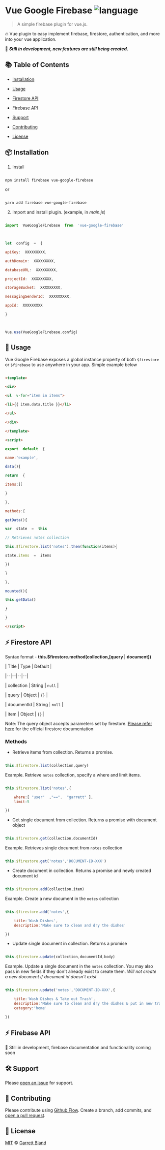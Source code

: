 # Vue Google Firebase ![language](https://img.shields.io/badge/language-javascript-blue.svg)

  

> A simple firebase plugin for vue.js.

  

:fire: Vue plugin to easy implement firebase, firestore, authentication, and more into your vue application.

  

:construction: ***Still in development, new features are still being created.***

  

## :books: Table of Contents

  

-  [Installation](#package-installation)

-  [Usage](#rocket-usage)

-  [Firestore API](#zap-firestore-api)

-  [Firebase API](#zap-firebase-api)

-  [Support](#hammer_and_wrench-support)

-  [Contributing](#memo-contributing)

-  [License](#scroll-license)

  

## :package: Installation

  

1. Install

```sh

npm install firebase vue-google-firebase

```

or

```sh

yarn add firebase vue-google-firebase

```

  

2. Import and install plugin. (example, in *main.js*)

```javascript

import  VueGoogleFirebase  from  'vue-google-firebase'

  

let  config  =  {

apiKey:  XXXXXXXXX,

authDomain:  XXXXXXXXX,

databaseURL:  XXXXXXXXX,

projectId:  XXXXXXXXX,

storageBucket:  XXXXXXXXX,

messagingSenderId:  XXXXXXXXX,

appId:  XXXXXXXXX

}

  

Vue.use(VueGoogleFirebase,config)

```

  

## :rocket: Usage

Vue Google Firebase exposes a global instance property of both `$firestore` or `$firebase` to use anywhere in your app. Simple example below

```html

<template>

<div>

<ul  v-for="item in items">

<li>{{ item.data.title }}</li>

</ul>

</div>

</template>

<script>

export  default  {

name:'example',

data(){

return  {

items:[]

}

},

methods:{

getData(){

var  state  =  this

// Retrieves notes collection

this.$firestore.list('notes').then(function(items){

state.items  =  items

})

}

},

mounted(){

this.getData()

}

}

</script>

```

  

## :zap: Firestore API

  

Syntax format - **this.$firestore.method(collection,[query | document])**

  

| Title | Type | Default |

|--|--|--|--|

| collection | String  | `null` |

| query | Object  | `{}` |

| documentId | String  | `null` |

| item | Object  | `{}` |

  

Note: The query object accepts parameters set by firestore. [Please refer here](https://firebase.google.com/docs/firestore/quickstart) for the official firestore documentation

  

### **Methods**

  

- Retrieve items from collection. Returns a promise.

```javascript

this.$firestore.list(collection,query)

```

Example. Retrieve `notes` collection, specify a where and limit items.

```javascript

this.$firestore.list('notes',{

	where:[ "user"  ,"==",  "garrett" ],
	limit:5

})

```

- Get single document from collection. Returns a promise with document object

```javascript

this.$firestore.get(collection,documentId)

```

Example. Retrieves single document from `notes` collection

```javascript

this.$firestore.get('notes','DOCUMENT-ID-XXX')

```

- Create document in collection. Returns a promise and newly created document id

```javascript

this.$firestore.add(collection,item)

```

Example. Create a new document in the `notes` collection

```javascript

this.$firestore.add('notes',{

	title:'Wash Dishes',
	description:'Make sure to clean and dry the dishes'

})

```

- Update single document in collection. Returns a promise

```javascript

this.$firestore.update(collection,documentId,body)

```

Example. Update a single document in the `notes` collection. You may also pass in new fields if they don't already exist to create them. *Will not create a new document if document id doesn't exist*

```javascript

this.$firestore.update('notes','DOCUMENT-ID-XXX',{

	title:'Wash Dishes & Take out Trash',
	description:'Make sure to clean and dry the dishes & put in new trash bags',
	category:'home'

})

```

  

## :zap: Firebase API

  

:construction: Still in development, firebase documentation and functionality coming soon

  

## :hammer_and_wrench: Support

  

Please [open an issue](https://github.com/garrettbland/vue-google-firebase/issues/new) for support.

  

## :memo: Contributing

  

Please contribute using [Github Flow](https://guides.github.com/introduction/flow/). Create a branch, add commits, and [open a pull request](https://github.com/garrettbland/vue-google-firebase/compare/).

  

## :scroll: License

  

[MIT](LICENSE) © [Garrett Bland](https://github.com/garrettbland)